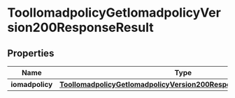 

# ToolIomadpolicyGetIomadpolicyVersion200ResponseResult


## Properties

| Name | Type | Description | Notes |
|------------ | ------------- | ------------- | -------------|
|**iomadpolicy** | [**ToolIomadpolicyGetIomadpolicyVersion200ResponseResultIomadpolicy**](ToolIomadpolicyGetIomadpolicyVersion200ResponseResultIomadpolicy.md) |  |  [optional] |



